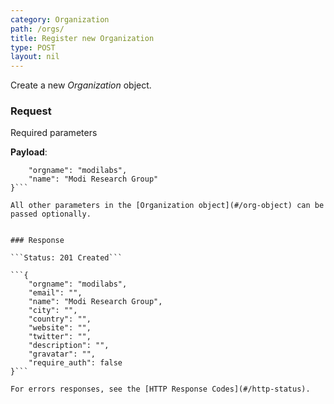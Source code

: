 ```yaml
---
category: Organization
path: /orgs/
title: Register new Organization
type: POST
layout: nil
---
```


Create a new *Organization* object.

### Request

Required parameters

**Payload**:

```{
	"orgname": "modilabs",
	"name": "Modi Research Group"
}```

All other parameters in the [Organization object](#/org-object) can be passed optionally.


### Response

```Status: 201 Created```

```{
    "orgname": "modilabs",
    "email": "",
    "name": "Modi Research Group",
    "city": "",
    "country": "",
    "website": "",
    "twitter": "",
    "description": "",
    "gravatar": "",
    "require_auth": false
}```

For errors responses, see the [HTTP Response Codes](#/http-status).
